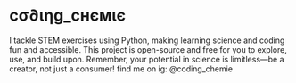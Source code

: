 # cσ∂ιηg_cнємιє
I tackle STEM exercises using Python, making learning science and coding fun and accessible. This project is open-source and free for you to explore, use, and build upon. Remember, your potential in science is limitless—be a creator, not just a consumer!
find me on ig: 
@coding_chemie
